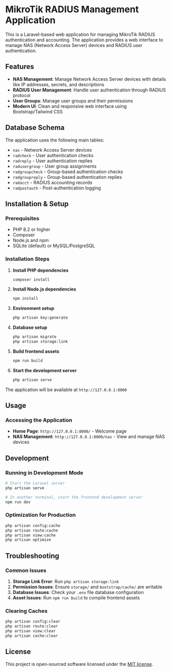 # MikroTik RADIUS Management Application

This is a Laravel-based web application for managing MikroTik RADIUS authentication and accounting. The application provides a web interface to manage NAS (Network Access Server) devices and RADIUS user authentication.

## Features

- **NAS Management**: Manage Network Access Server devices with details like IP addresses, secrets, and descriptions
- **RADIUS User Management**: Handle user authentication through RADIUS protocol
- **User Groups**: Manage user groups and their permissions
- **Modern UI**: Clean and responsive web interface using Bootstrap/Tailwind CSS

## Database Schema

The application uses the following main tables:
- `nas` - Network Access Server devices
- `radcheck` - User authentication checks
- `radreply` - User authentication replies
- `radusergroup` - User group assignments
- `radgroupcheck` - Group-based authentication checks
- `radgroupreply` - Group-based authentication replies
- `radacct` - RADIUS accounting records
- `radpostauth` - Post-authentication logging

## Installation & Setup

### Prerequisites
- PHP 8.2 or higher
- Composer
- Node.js and npm
- SQLite (default) or MySQL/PostgreSQL

### Installation Steps

1. **Install PHP dependencies**
   ```bash
   composer install
   ```

2. **Install Node.js dependencies**
   ```bash
   npm install
   ```

3. **Environment setup**
   ```bash
   php artisan key:generate
   ```

4. **Database setup**
   ```bash
   php artisan migrate
   php artisan storage:link
   ```

5. **Build frontend assets**
   ```bash
   npm run build
   ```

6. **Start the development server**
   ```bash
   php artisan serve
   ```

The application will be available at `http://127.0.0.1:8000`

## Usage

### Accessing the Application
- **Home Page**: `http://127.0.0.1:8000/` - Welcome page
- **NAS Management**: `http://127.0.0.1:8000/nas` - View and manage NAS devices

## Development

### Running in Development Mode
```bash
# Start the Laravel server
php artisan serve

# In another terminal, start the frontend development server
npm run dev
```

### Optimization for Production
```bash
php artisan config:cache
php artisan route:cache
php artisan view:cache
php artisan optimize
```

## Troubleshooting

### Common Issues

1. **Storage Link Error**: Run `php artisan storage:link`
2. **Permission Issues**: Ensure `storage/` and `bootstrap/cache/` are writable
3. **Database Issues**: Check your `.env` file database configuration
4. **Asset Issues**: Run `npm run build` to compile frontend assets

### Clearing Caches
```bash
php artisan config:clear
php artisan route:clear
php artisan view:clear
php artisan cache:clear
```

## License

This project is open-sourced software licensed under the [MIT license](https://opensource.org/licenses/MIT).
